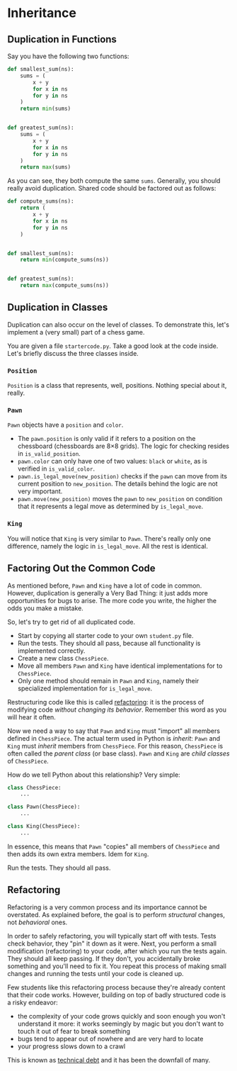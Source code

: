 # Inheritance

## Duplication in Functions

Say you have the following two functions:

```python
def smallest_sum(ns):
    sums = (
        x + y
        for x in ns
        for y in ns
    )
    return min(sums)


def greatest_sum(ns):
    sums = (
        x + y
        for x in ns
        for y in ns
    )
    return max(sums)
```

As you can see, they both compute the same `sums`.
Generally, you should really avoid duplication.
Shared code should be factored out as follows:

```python
def compute_sums(ns):
    return (
        x + y
        for x in ns
        for y in ns
    )


def smallest_sum(ns):
    return min(compute_sums(ns))


def greatest_sum(ns):
    return max(compute_sums(ns))
```

## Duplication in Classes

Duplication can also occur on the level of classes.
To demonstrate this, let's implement a (very small) part of a chess game.

You are given a file `startercode.py`.
Take a good look at the code inside.
Let's briefly discuss the three classes inside.

### `Position`

`Position` is a class that represents, well, positions.
Nothing special about it, really.

### `Pawn`

`Pawn` objects have a `position` and `color`.

* The `pawn.position` is only valid if it refers to a position on the chessboard (chessboards are 8&times;8 grids).
  The logic for checking resides in `is_valid_position`.
* `pawn.color` can only have one of two values: `black` or `white`, as is verified in `is_valid_color`.
* `pawn.is_legal_move(new_position)` checks if the `pawn` can move from its current position to `new_position`.
  The details behind the logic are not very important.
* `pawn.move(new_position)` moves the `pawn` to `new_position` on condition that it represents a legal move as determined by `is_legal_move`.

### `King`

You will notice that `King` is very similar to `Pawn`.
There's really only one difference, namely the logic in `is_legal_move`.
All the rest is identical.

## Factoring Out the Common Code

As mentioned before, `Pawn` and `King` have a lot of code in common.
However, duplication is generally a Very Bad Thing: it just adds more opportunities for bugs to arise.
The more code you write, the higher the odds you make a mistake.

So, let's try to get rid of all duplicated code.

* Start by copying all starter code to your own `student.py` file.
* Run the tests.
  They should all pass, because all functionality is implemented correctly.
* Create a new class `ChessPiece`.
* Move all members `Pawn` and `King` have identical implementations for to `ChessPiece`.
* Only one method should remain in `Pawn` and `King`, namely their specialized implementation for `is_legal_move`.

Restructuring code like this is called [refactoring](https://en.wikipedia.org/wiki/Code_refactoring): it is the process of modifying code _without changing its behavior_.
Remember this word as you will hear it often.

Now we need a way to say that `Pawn` and `King` must "import" all members defined in `ChessPiece`.
The actual term used in Python is _inherit_: `Pawn` and `King` must _inherit_ members from `ChessPiece`.
For this reason, `ChessPiece` is often called the _parent class_ (or base class).
`Pawn` and `King` are _child classes_ of `ChessPiece`.

How do we tell Python about this relationship?
Very simple:

```python
class ChessPiece:
    ...

class Pawn(ChessPiece):
    ...

class King(ChessPiece):
    ...
```

In essence, this means that `Pawn` "copies" all members of `ChessPiece` and then adds its own extra members.
Idem for `King`.

Run the tests.
They should all pass.

## Refactoring

Refactoring is a very common process and its importance cannot be overstated.
As explained before, the goal is to perform _structural_ changes, not _behavioral_ ones.

In order to safely refactoring, you will typically start off with tests.
Tests check behavior, they "pin" it down as it were.
Next, you perform a small modification (refactoring) to your code, after which you run the tests again.
They should all keep passing.
If they don't, you accidentally broke something and you'll need to fix it.
You repeat this process of making small changes and running the tests until your code is cleaned up.

Few students like this refactoring process because they're already content that their code works.
However, building on top of badly structured code is a risky endeavor:

* the complexity of your code grows quickly and soon enough you won't understand it more: it works seemingly by magic but you don't want to touch it out of fear to break something
* bugs tend to appear out of nowhere and are very hard to locate
* your progress slows down to a crawl

This is known as [technical debt](https://en.wikipedia.org/wiki/Technical_debt) and it has been the downfall of many.
